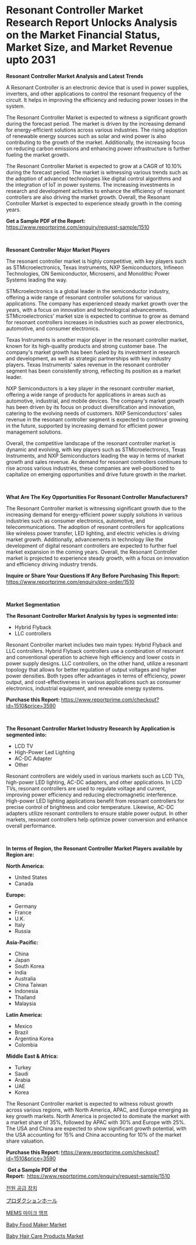 <p><h1>Resonant Controller Market Research Report Unlocks Analysis on the Market Financial Status, Market Size, and Market Revenue upto 2031</h1></p><p><strong>Resonant Controller Market Analysis and Latest Trends</strong></p>
<p><p>A Resonant Controller is an electronic device that is used in power supplies, inverters, and other applications to control the resonant frequency of the circuit. It helps in improving the efficiency and reducing power losses in the system.</p><p>The Resonant Controller Market is expected to witness a significant growth during the forecast period. The market is driven by the increasing demand for energy-efficient solutions across various industries. The rising adoption of renewable energy sources such as solar and wind power is also contributing to the growth of the market. Additionally, the increasing focus on reducing carbon emissions and enhancing power infrastructure is further fueling the market growth.</p><p>The Resonant Controller Market is expected to grow at a CAGR of 10.10% during the forecast period. The market is witnessing various trends such as the adoption of advanced technologies like digital control algorithms and the integration of IoT in power systems. The increasing investments in research and development activities to enhance the efficiency of resonant controllers are also driving the market growth. Overall, the Resonant Controller Market is expected to experience steady growth in the coming years.</p></p>
<p><strong>Get a Sample PDF of the Report:&nbsp;</strong> <a href="https://www.reportprime.com/enquiry/request-sample/1510">https://www.reportprime.com/enquiry/request-sample/1510</a></p>
<p>&nbsp;</p>
<p><strong>Resonant Controller Major Market Players</strong></p>
<p><p>The resonant controller market is highly competitive, with key players such as STMicroelectronics, Texas Instruments, NXP Semiconductors, Infineon Technologies, ON Semiconductor, Microsemi, and Monolithic Power Systems leading the way. </p><p>STMicroelectronics is a global leader in the semiconductor industry, offering a wide range of resonant controller solutions for various applications. The company has experienced steady market growth over the years, with a focus on innovation and technological advancements. STMicroelectronics' market size is expected to continue to grow as demand for resonant controllers increases in industries such as power electronics, automotive, and consumer electronics.</p><p>Texas Instruments is another major player in the resonant controller market, known for its high-quality products and strong customer base. The company's market growth has been fueled by its investment in research and development, as well as strategic partnerships with key industry players. Texas Instruments' sales revenue in the resonant controller segment has been consistently strong, reflecting its position as a market leader.</p><p>NXP Semiconductors is a key player in the resonant controller market, offering a wide range of products for applications in areas such as automotive, industrial, and mobile devices. The company's market growth has been driven by its focus on product diversification and innovation, catering to the evolving needs of customers. NXP Semiconductors' sales revenue in the resonant controller segment is expected to continue growing in the future, supported by increasing demand for efficient power management solutions.</p><p>Overall, the competitive landscape of the resonant controller market is dynamic and evolving, with key players such as STMicroelectronics, Texas Instruments, and NXP Semiconductors leading the way in terms of market growth and sales revenue. As demand for resonant controllers continues to rise across various industries, these companies are well-positioned to capitalize on emerging opportunities and drive future growth in the market.</p></p>
<p>&nbsp;</p>
<p><strong>What Are The Key Opportunities For Resonant Controller Manufacturers?</strong></p>
<p><p>The Resonant Controller market is witnessing significant growth due to the increasing demand for energy-efficient power supply solutions in various industries such as consumer electronics, automotive, and telecommunications. The adoption of resonant controllers for applications like wireless power transfer, LED lighting, and electric vehicles is driving market growth. Additionally, advancements in technology like the development of digital resonant controllers are expected to further fuel market expansion in the coming years. Overall, the Resonant Controller market is projected to experience steady growth, with a focus on innovation and efficiency driving industry trends.</p></p>
<p><strong>Inquire or Share Your Questions If Any Before Purchasing This Report:</strong> <a href="https://www.reportprime.com/enquiry/pre-order/1510">https://www.reportprime.com/enquiry/pre-order/1510</a></p>
<p>&nbsp;</p>
<p><strong>Market Segmentation</strong></p>
<p><strong>The Resonant Controller Market Analysis by types is segmented into:</strong></p>
<p><ul><li>Hybrid Flyback</li><li>LLC controllers</li></ul></p>
<p><p>Resonant Controller market includes two main types: Hybrid Flyback and LLC controllers. Hybrid Flyback controllers use a combination of resonant and conventional operation to achieve high efficiency and lower costs in power supply designs. LLC controllers, on the other hand, utilize a resonant topology that allows for better regulation of output voltages and higher power densities. Both types offer advantages in terms of efficiency, power output, and cost-effectiveness in various applications such as consumer electronics, industrial equipment, and renewable energy systems.</p></p>
<p><strong>Purchase this Report:&nbsp;</strong><a href="https://www.reportprime.com/checkout?id=1510&price=3590">https://www.reportprime.com/checkout?id=1510&price=3590</a></p>
<p>&nbsp;</p>
<p><strong>The Resonant Controller Market Industry Research by Application is segmented into:</strong></p>
<p><ul><li>LCD TV</li><li>High-Power Led Lighting</li><li>AC-DC Adapter</li><li>Other</li></ul></p>
<p><p>Resonant controllers are widely used in various markets such as LCD TVs, high-power LED lighting, AC-DC adapters, and other applications. In LCD TVs, resonant controllers are used to regulate voltage and current, improving power efficiency and reducing electromagnetic interference. High-power LED lighting applications benefit from resonant controllers for precise control of brightness and color temperature. Likewise, AC-DC adapters utilize resonant controllers to ensure stable power output. In other markets, resonant controllers help optimize power conversion and enhance overall performance.</p></p>
<p>&nbsp;</p>
<p><strong>In terms of Region, the Resonant Controller Market Players available by Region are:</strong></p>
<p>
    <p> <strong> North America: </strong>
        <ul>
            <li>United States</li>
            <li>Canada</li>
        </ul>
        </p> 
    <p> <strong> Europe: </strong>
        <ul>
            <li>Germany</li>
            <li>France</li>
            <li>U.K.</li>
            <li>Italy</li>
            <li>Russia</li>
        </ul>
        </p> 
    <p> <strong> Asia-Pacific: </strong>
        <ul>
            <li>China</li>
            <li>Japan</li>
            <li>South Korea</li>
            <li>India</li>
            <li>Australia</li>
            <li>China Taiwan</li>
            <li>Indonesia</li>
            <li>Thailand</li>
            <li>Malaysia</li>
        </ul>
        </p> 
    <p> <strong> Latin America: </strong>
        <ul>
            <li>Mexico</li>
            <li>Brazil</li>
            <li>Argentina Korea</li>
            <li>Colombia</li>
        </ul>
        </p> 
    <p> <strong> Middle East & Africa: </strong>
        <ul>
            <li>Turkey</li>
            <li>Saudi</li>
            <li>Arabia</li>
            <li>UAE</li>
            <li>Korea</li>
        </ul>
    </p>
    </p>
<p><p>The Resonant Controller market is expected to witness robust growth across various regions, with North America, APAC, and Europe emerging as key growth markets. North America is projected to dominate the market with a market share of 35%, followed by APAC with 30% and Europe with 25%. The USA and China are expected to show significant growth potential, with the USA accounting for 15% and China accounting for 10% of the market share valuation.</p></p>
<p><strong>Purchase this Report: </strong><a href="https://www.reportprime.com/checkout?id=1510&price=3590">https://www.reportprime.com/checkout?id=1510&price=3590</a></p>
<p>&nbsp;<strong>Get a Sample PDF of the Report:&nbsp;&nbsp;</strong><a href="https://www.reportprime.com/enquiry/request-sample/1510">https://www.reportprime.com/enquiry/request-sample/1510</a></p>
<p><strong></strong></p>
<p><p><a href="https://github.com/sammyUltyylrich9067856/Market-Research-Report-List-1/blob/main/11982548918.md">전원 공급 장치</a></p><p><a href="https://github.com/ReyesKohler20231/Market-Research-Report-List-1/blob/main/18294049628.md">プロダクションホール</a></p><p><a href="https://github.com/Elenrrera7685/Market-Research-Report-List-1/blob/main/80820468917.md">MEMS 마이크 앰프</a></p><p><a href="https://github.com/brenzgnarento/Market-Research-Report-List-1/blob/main/baby-food-maker-market.md">Baby Food Maker Market</a></p><p><a href="https://github.com/castoriffic/Market-Research-Report-List-3/blob/main/baby-hair-care-products-market.md">Baby Hair Care Products Market</a></p></p>